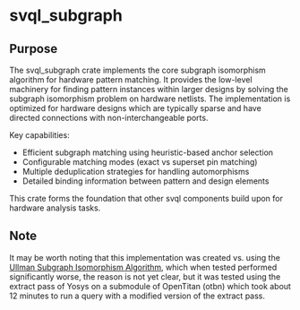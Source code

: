# svql_subgraph

## Purpose

The svql_subgraph crate implements the core subgraph isomorphism algorithm for hardware pattern matching. It provides the low-level machinery for finding pattern instances within larger designs by solving the subgraph isomorphism problem on hardware netlists. The implementation is optimized for hardware designs which are typically sparse and have directed connections with non-interchangeable ports.

Key capabilities:
- Efficient subgraph matching using heuristic-based anchor selection
- Configurable matching modes (exact vs superset pin matching)
- Multiple deduplication strategies for handling automorphisms
- Detailed binding information between pattern and design elements

This crate forms the foundation that other svql components build upon for hardware analysis tasks.

## Note

It may be worth noting that this implementation was created vs. using the [Ullman Subgraph Isomorphism Algorithm](https://adriann.github.io/Ullman%20subgraph%20isomorphism.html), which when tested performed significantly worse, the reason is not yet clear, but it was tested using the extract pass of Yosys on a submodule of OpenTitan (otbn) which took about 12 minutes to run a query with a modified version of the extract pass.